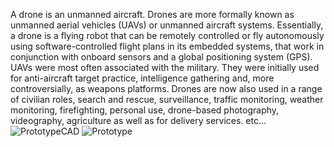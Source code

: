 A drone is an unmanned aircraft. Drones are more formally known as unmanned aerial 
vehicles (UAVs) or unmanned aircraft systems. Essentially, a drone is a flying robot that 
can be remotely controlled or fly autonomously using software-controlled flight plans in 
its embedded systems, that work in conjunction with onboard sensors and a global 
positioning system (GPS). UAVs were most often associated with the military. They were 
initially used for anti-aircraft target practice, intelligence gathering and, more 
controversially, as weapons platforms. Drones are now also used in a range of civilian 
roles, search and rescue, surveillance, traffic monitoring, weather monitoring, 
firefighting, personal use, drone-based photography, videography, agriculture as well as 
for delivery services. etc...
![PrototypeCAD](https://github.com/afshan-ahamad/Drone-in-a-box-setup-for-UAVs/assets/104277153/f3dd6e72-a0ad-47ff-ba42-14e2a0c3a8c4)
![Prototype](https://github.com/afshan-ahamad/Drone-in-a-box-setup-for-UAVs/assets/104277153/c0c84137-e5f6-48b1-b156-1b4c2a324f34)


